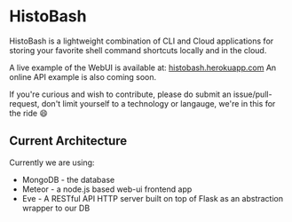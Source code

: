 HistoBash
=========

HistoBash is a lightweight combination of CLI and Cloud applications for storing your favorite shell command shortcuts locally and in the cloud.

A live example of the WebUI is available at: [histobash.herokuapp.com](http://histobash.herokuapp.com/)
An online API example is also coming soon.

If you're curious and wish to contribute, please do submit an issue/pull-request, don't limit yourself to a technology or langauge, we're in this for the ride :smile:

Current Architecture
--------------------

Currently we are using:
* MongoDB - the database
* Meteor - a node.js based web-ui frontend app
* Eve - A RESTful API HTTP server built on top of Flask as an abstraction wrapper to our DB
